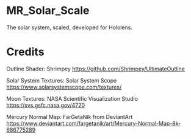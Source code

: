 # MR_Solar_Scale

 The solar system, scaled, developed for Hololens.

# Credits

Outline Shader: Shrimpey https://github.com/Shrimpey/UltimateOutline

Solar System Textures: Solar System Scope https://www.solarsystemscope.com/textures/

Moon Textures: NASA Scientific Visualization Studio https://svs.gsfc.nasa.gov/4720

Mercury Normal Map: FarGetaNik from DeviantArt https://www.deviantart.com/fargetanik/art/Mercury-Normal-Map-8k-686775289
